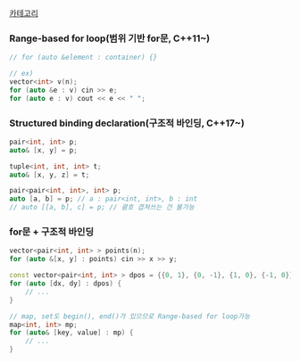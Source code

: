 [카테고리](/README.md)
### Range-based for loop(범위 기반 for문, C++11~)
```cpp
// for (auto &element : container) {}

// ex) 
vector<int> v(n);
for (auto &e : v) cin >> e;
for (auto e : v) cout << e << " ";
```
### Structured binding declaration(구조적 바인딩, C++17~)
```cpp
pair<int, int> p;
auto& [x, y] = p;

tuple<int, int, int> t;
auto& [x, y, z] = t;

pair<pair<int, int>, int> p;
auto [a, b] = p; // a : pair<int, int>, b : int
// auto [[a, b], c] = p; // 괄호 겹쳐쓰는 건 불가능
```

### for문 + 구조적 바인딩
```cpp
vector<pair<int, int> > points(n);
for (auto &[x, y] : points) cin >> x >> y;

const vector<pair<int, int> > dpos = {{0, 1}, {0, -1}, {1, 0}, {-1, 0}};
for (auto [dx, dy] : dpos) {
    // ...
}

// map, set도 begin(), end()가 있으므로 Range-based for loop가능
map<int, int> mp;
for (auto& [key, value] : mp) {
    // ...
}
```
